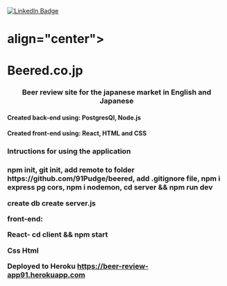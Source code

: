 
<div id="badges" >
  <a href="https://www.linkedin.com/in/josh-h-34b566150/">
    <img src="https://img.shields.io/badge/LinkedIn-blue?style=for-the-badge&logo=linkedin&logoColor=white" alt="LinkedIn Badge"/>
  </a>



 <h1>align="center"><h1>Beered.co.jp</h1>
                                                                                                                            

 <h3 align="center">Beer review site for the japanese market in English and Japanese</h3>

 <h4>Created back-end using: PostgresQl, Node.js</h4>
  <h4>Created front-end using: React, HTML and CSS</h4>
                                          
<h3>Intructions for using the application<h3/>
<p>
  npm init,
git init,
add remote to folder https://github.com/91Pudge/beered,
add .gitignore file,
npm i express pg cors,
npm i nodemon, 
cd server && npm run dev
</p>

create db
create server.js

front-end:

React- cd client && npm start

Css
Html

Deployed to Heroku https://beer-review-app91.herokuapp.com
  
  </div>
